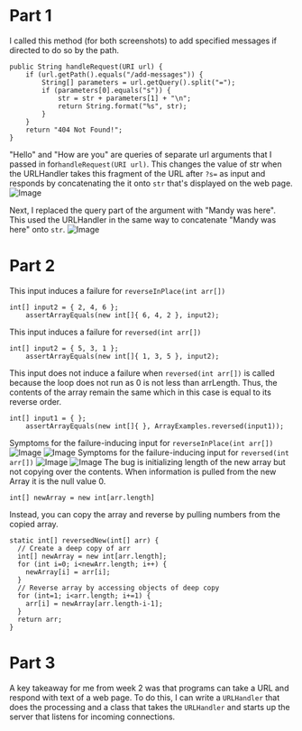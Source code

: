 # Part 1
I called this method (for both screenshots) to add specified messages if directed to do so by the path.
```
public String handleRequest(URI url) {
    if (url.getPath().equals("/add-messages")) {
        String[] parameters = url.getQuery().split("=");
        if (parameters[0].equals("s")) {
            str = str + parameters[1] + "\n";
            return String.format("%s", str);
        }
    }
    return "404 Not Found!";
}
```
"Hello" and "How are you" are queries of separate url arguments that I passed in for```handleRequest(URI url)```. This changes the value of str when the URLHandler takes this fragment of the URL after ```?s=``` as input and responds by concatenating the it onto ```str``` that's displayed on the web page.
![Image](https://user-images.githubusercontent.com/57383573/215687156-b207e6e4-0eae-4007-99b3-7fe1e1cde555.png)

Next, I replaced the query part of the argument with "Mandy was here". This used the URLHandler in the same way to concatenate "Mandy was here" onto ```str```. 
![Image](https://user-images.githubusercontent.com/57383573/215687167-25f0b063-c100-4d48-abde-e22ccdc7c5ad.png)

# Part 2
This input induces a failure for ```reverseInPlace(int arr[])```
```
int[] input2 = { 2, 4, 6 };
    assertArrayEquals(new int[]{ 6, 4, 2 }, input2);
```
This input induces a failure for ```reversed(int arr[])```
```
int[] input2 = { 5, 3, 1 };
    assertArrayEquals(new int[]{ 1, 3, 5 }, input2);
```
This input does not induce a failure when ```reversed(int arr[])``` is called because the loop does not run as 0 is not less than arrLength. Thus, the contents of the array remain the same which in this case is equal to its reverse order.
```
int[] input1 = { };
    assertArrayEquals(new int[]{ }, ArrayExamples.reversed(input1));
```
Symptoms for the failure-inducing input for ```reverseInPlace(int arr[])```
![Image](https://user-images.githubusercontent.com/57383573/215667247-7b3182e4-34b3-4673-b4b3-638b1c77ff90.png)
![Image](https://user-images.githubusercontent.com/57383573/215673578-62cb1289-4a18-4d6c-8851-70b4ad797b6e.png)
Symptoms for the failure-inducing input for ```reversed(int arr[])```
![Image](https://user-images.githubusercontent.com/57383573/215667247-7b3182e4-34b3-4673-b4b3-638b1c77ff90.png)
![Image](https://user-images.githubusercontent.com/57383573/215667249-c13d025e-7dbc-43fd-a01c-af145f5ac9d1.png)
The bug is initializing length of the new array but not copying over the contents. When information is pulled from the new Array it is the null value 0.
```
int[] newArray = new int[arr.length]
```
Instead, you can copy the array and reverse by pulling numbers from the copied array.
```
static int[] reversedNew(int[] arr) {
  // Create a deep copy of arr
  int[] newArray = new int[arr.length];
  for (int i=0; i<newArr.length; i++) {
    newArray[i] = arr[i];
  }
  // Reverse array by accessing objects of deep copy
  for (int=1; i<arr.length; i+=1) {
    arr[i] = newArray[arr.length-i-1];
  }
  return arr;
}
```


# Part 3
A key takeaway for me from week 2 was that programs can take a URL and respond with text of a web page. To do this, I can write a ```URLHandler``` that does the processing and a class that takes the ```URLHandler``` and starts up the server that listens for incoming connections. 
